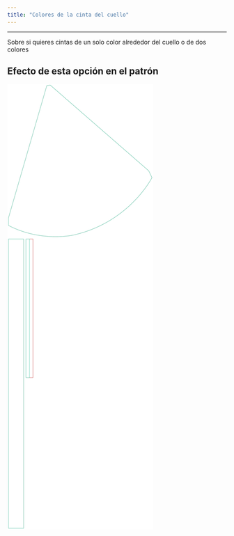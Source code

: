 ```yaml
---
title: "Colores de la cinta del cuello"
---
```


***

Sobre si quieres cintas de un solo color alrededor del cuello o de dos colores

## Efecto de esta opción en el patrón

![Esta imagen muestra el efecto de esta opción superponiendo varias variantes que tienen un valor diferente para esta opción](bee_necktiecolours_sample.svg "Efecto de esta opción en el patrón")

